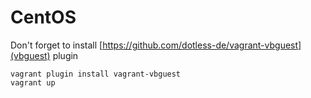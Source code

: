 # CentOS

Don't forget to install [https://github.com/dotless-de/vagrant-vbguest](vbguest) plugin

```
vagrant plugin install vagrant-vbguest
vagrant up
```

